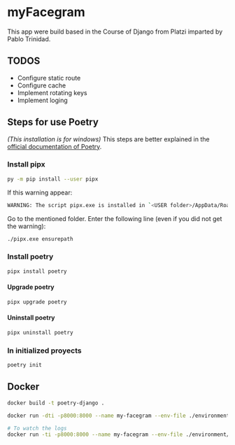 # myFacegram
This app were build based in the Course of Django from Platzi imparted by Pablo Trinidad.
## TODOS
- Configure static route
- Configure cache
- Implement rotating keys
- Implement loging
## Steps for use Poetry
*(This installation is for windows)*
This steps are better explained in the [official documentation of Poetry](https://python-poetry.org/docs/).
### Install pipx
```sh
py -m pip install --user pipx
```
If this warning appear:
```sh
WARNING: The script pipx.exe is installed in `<USER folder>/AppData/Roaming/Python/Python3x/Scripts` which is not on PATH
```
Go to the mentioned folder. Enter the following line (even if you did not get the warning):
```sh
./pipx.exe ensurepath
```
### Install poetry
```sh
pipx install poetry
```
#### Upgrade poetry
```sh
pipx upgrade poetry
```
#### Uninstall poetry
```sh
pipx uninstall poetry
```

### In initialized proyects
```sh
poetry init
```

## Docker
```sh
docker build -t poetry-django .

docker run -dti -p8000:8000 --name my-facegram --env-file ./environment/.env.production poetry-django

# To watch the logs
docker run -ti -p8000:8000 --name my-facegram --env-file ./environment/.env.production poetry-django
```